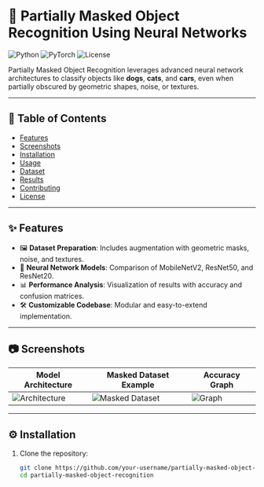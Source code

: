 # 🚀 Partially Masked Object Recognition Using Neural Networks

![Python](https://img.shields.io/badge/Python-3.8%2B-blue)
![PyTorch](https://img.shields.io/badge/PyTorch-%23EE4C2C.svg?style=flat&logo=PyTorch&logoColor=white)
![License](https://img.shields.io/badge/License-MIT-green)

Partially Masked Object Recognition leverages advanced neural network architectures to classify objects like **dogs**, **cats**, and **cars**, even when partially obscured by geometric shapes, noise, or textures.

---

## 📝 Table of Contents
- [Features](#features)
- [Screenshots](#screenshots)
- [Installation](#installation)
- [Usage](#usage)
- [Dataset](#dataset)
- [Results](#results)
- [Contributing](#contributing)
- [License](#license)

---

## ✨ Features
- 🖼 **Dataset Preparation**: Includes augmentation with geometric masks, noise, and textures.
- 🧠 **Neural Network Models**: Comparison of MobileNetV2, ResNet50, and ResNet20.
- 📊 **Performance Analysis**: Visualization of results with accuracy and confusion matrices.
- 🛠 **Customizable Codebase**: Modular and easy-to-extend implementation.

---

## 📷 Screenshots
| Model Architecture | Masked Dataset Example | Accuracy Graph |
|---------------------|-------------------------|----------------|
| ![Architecture](https://via.placeholder.com/300) | ![Masked Dataset](https://via.placeholder.com/300) | ![Graph](https://via.placeholder.com/300) |

---

## ⚙️ Installation
1. Clone the repository:
   ```bash
   git clone https://github.com/your-username/partially-masked-object-recognition.git
   cd partially-masked-object-recognition

